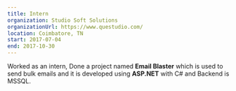 ```yaml
---
title: Intern
organization: Studio Soft Solutions
organizationUrl: https://www.questudio.com/
location: Coimbatore, TN
start: 2017-07-04
end: 2017-10-30
---
```


Worked as an intern, Done a project named **Email Blaster** which is used to send bulk emails and it is developed using **ASP.NET** with C# and Backend is MSSQL.